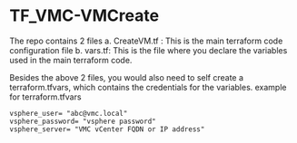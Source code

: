 # TF_VMC-VMCreate

The repo contains 2 files
a. CreateVM.tf : This is the main terraform code configuration file
b. vars.tf: This is the file where you declare the variables used in the main terraform code.

Besides the above 2 files, you would also need to self create a terraform.tfvars, which contains the credentials for the variables.
example for terraform.tfvars
    
    vsphere_user= "abc@vmc.local"
    vsphere_password= "vsphere password"
    vsphere_server= "VMC vCenter FQDN or IP address"
